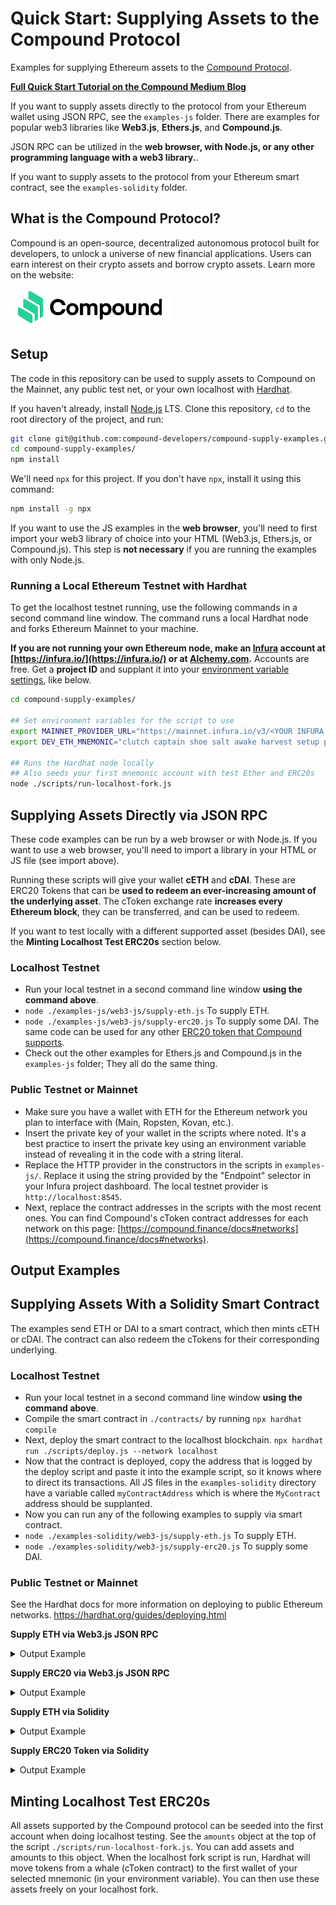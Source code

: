 # Quick Start: Supplying Assets to the Compound Protocol

Examples for supplying Ethereum assets to the [Compound Protocol](https://compound.finance/?ref=github&user=ajb413&repo=compound-supply-examples).

**[Full Quick Start Tutorial on the Compound Medium Blog](https://medium.com/compound-finance/supplying-assets-to-the-compound-protocol-ec2cf5df5aa)** 

If you want to supply assets directly to the protocol from your Ethereum wallet using JSON RPC, see the `examples-js` folder. There are examples for popular web3 libraries like **Web3.js**, **Ethers.js**, and **Compound.js**.

JSON RPC can be utilized in the **web browser, with Node.js, or any other programming language with a web3 library.**.

If you want to supply assets to the protocol from your Ethereum smart contract, see the `examples-solidity` folder.

## What is the Compound Protocol?
Compound is an open-source, decentralized autonomous protocol built for developers, to unlock a universe of new financial applications. Users can earn interest on their crypto assets and borrow crypto assets. Learn more on the website:

<a href="https://compound.finance/?ref=github&user=ajb413&repo=compound-supply-examples">
    <img alt="Compound Finance" src="https://raw.githubusercontent.com/ajb413/compound-interest-alerts/master/compound-finance-logo.png" width=260 height=60/>
</a>

## Setup
The code in this repository can be used to supply assets to Compound on the Mainnet, any public test net, or your own localhost with [Hardhat](https://hardhat.org/getting-started/).

If you haven't already, install [Node.js](https://nodejs.org/) LTS. Clone this repository, `cd` to the root directory of the project, and run:
```bash
git clone git@github.com:compound-developers/compound-supply-examples.git
cd compound-supply-examples/
npm install
```

We'll need `npx` for this project. If you don't have `npx`, install it using this command:
```bash
npm install -g npx
```

If you want to use the JS examples in the **web browser**, you'll need to first import your web3 library of choice into your HTML (Web3.js, Ethers.js, or Compound.js). This step is **not necessary** if you are running the examples with only Node.js.

### Running a Local Ethereum Testnet with Hardhat
To get the localhost testnet running, use the following commands in a second command line window. The command runs a local Hardhat node and forks Ethereum Mainnet to your machine.

**If you are not running your own Ethereum node, make an [Infura](https://infura.io/) account at [https://infura.io/](https://infura.io/) or at [Alchemy.com](https://alchemy.com).** Accounts are free. Get a **project ID** and supplant it into your [environment variable settings](https://www.twilio.com/blog/2017/01/how-to-set-environment-variables.html), like below.

```bash
cd compound-supply-examples/

## Set environment variables for the script to use
export MAINNET_PROVIDER_URL="https://mainnet.infura.io/v3/<YOUR INFURA API KEY HERE>"
export DEV_ETH_MNEMONIC="clutch captain shoe salt awake harvest setup primary inmate ugly among become"

## Runs the Hardhat node locally
## Also seeds your first mnemonic account with test Ether and ERC20s
node ./scripts/run-localhost-fork.js
```

## Supplying Assets Directly via JSON RPC
These code examples can be run by a web browser or with Node.js. If you want to use a web browser, you'll need to import a library in your HTML or JS file (see import above).

Running these scripts will give your wallet **cETH** and **cDAI**. These are ERC20 Tokens that can be **used to redeem an ever-increasing amount of the underlying asset**. The cToken exchange rate **increases every Ethereum block**, they can be transferred, and can be used to redeem.

If you want to test locally with a different supported asset (besides DAI), see the **Minting Localhost Test ERC20s** section below.

### Localhost Testnet
- Run your local testnet in a second command line window **using the command above**.
- `node ./examples-js/web3-js/supply-eth.js` To supply ETH.
- `node ./examples-js/web3-js/supply-erc20.js` To supply some DAI. The same code can be used for any other [ERC20 token that Compound supports](https://compound.finance/markets?ref=github&user=ajb413&repo=compound-supply-examples).
- Check out the other examples for Ethers.js and Compound.js in the `examples-js` folder; They all do the same thing.

### Public Testnet or Mainnet
- Make sure you have a wallet with ETH for the Ethereum network you plan to interface with (Main, Ropsten, Kovan, etc.).
- Insert the private key of your wallet in the scripts where noted. It's a best practice to insert the private key using an environment variable instead of revealing it in the code with a string literal.
- Replace the HTTP provider in the constructors in the scripts in `examples-js/`. Replace it using the string provided by the "Endpoint" selector in your Infura project dashboard. The local testnet provider is `http://localhost:8545`.
- Next, replace the contract addresses in the scripts with the most recent ones. You can find Compound's cToken contract addresses for each network on this page: [https://compound.finance/docs#networks](https://compound.finance/docs#networks).

## Output Examples

## Supplying Assets With a Solidity Smart Contract
The examples send ETH or DAI to a smart contract, which then mints cETH or cDAI. The contract can also redeem the cTokens for their corresponding underlying.

### Localhost Testnet
- Run your local testnet in a second command line window **using the command above**.
- Compile the smart contract in `./contracts/` by running `npx hardhat compile`
- Next, deploy the smart contract to the localhost blockchain. `npx hardhat run ./scripts/deploy.js --network localhost`
- Now that the contract is deployed, copy the address that is logged by the deploy script and paste it into the example script, so it knows where to direct its transactions. All JS files in the `examples-solidity` directory have a variable called `myContractAddress` which is where the `MyContract` address should be supplanted.
- Now you can run any of the following examples to supply via smart contract.
- `node ./examples-solidity/web3-js/supply-eth.js` To supply ETH.
- `node ./examples-solidity/web3-js/supply-erc20.js` To supply some DAI.

### Public Testnet or Mainnet
See the Hardhat docs for more information on deploying to public Ethereum networks. https://hardhat.org/guides/deploying.html

**Supply ETH via Web3.js JSON RPC**
<details><summary>Output Example</summary>
<p>

```
$ node ./examples-js/web3-js/supply-eth.js
My wallet's ETH balance: 99.97423756

Supplying ETH to the Compound Protocol...

cETH "Mint" operation successful.

ETH supplied to the Compound Protocol: 0.9999999998672074

My wallet's cETH Token Balance: 49.93244926

Current exchange rate from cETH to ETH: 0.020027056847545625

Redeeming the cETH for ETH...

Exchanging all cETH based on cToken amount...

My wallet's cETH Token Balance: 0
My wallet's ETH balance: 99.96892080053026
```
</p>
</details>

**Supply ERC20 via Web3.js JSON RPC**
<details><summary>Output Example</summary>
<p>

```
$ node ./examples-js/web3-js/supply-erc20.js
DAI contract "Approve" operation successful.
Supplying DAI to the Compound Protocol...

cDAI "Mint" operation successful.

DAI supplied to the Compound Protocol: 9.999999999941178

My wallet's cDAI Token Balance: 482.50451639
My wallet's DAI Token Balance: 41

Current exchange rate from cDAI to DAI: 0.02072519460493164

Redeeming the cDAI for DAI...
Exchanging all cDAI based on cToken amount...

My wallet's cDAI Token Balance: 0
My wallet's DAI Token Balance: 51.0000001323868
```
</p>
</details>

**Supply ETH via Solidity**
<details><summary>Output Example</summary>
<p>

```
$ node ./examples-solidity/web3-js/supply-eth.js
Supplied ETH to Compound via MyContract
ETH supplied to the Compound Protocol: 0.999999999985654072
MyContract's cETH Token Balance: 49.93244867
Redeeming the cETH for ETH...
MyContract's cETH Token Balance: 0
MyContract's ETH Balance: 1.000000000648673
```
</p>
</details>

**Supply ERC20 Token via Solidity**
<details><summary>Output Example</summary>
<p>

```
$ node ./examples-solidity/web3-js/supply-erc20.js
Now transferring DAI from my wallet to MyContract...
MyContract now has DAI to supply to the Compound Protocol.
MyContract is now minting cDAI...
Supplied DAI to Compound via MyContract
DAI supplied to the Compound Protocol: 9.999999999942267983
MyContract's cDAI Token Balance: 482.50440136
Redeeming the cDAI for DAI...
MyContract's cDAI Token Balance: 0
```
</p>
</details>

## Minting Localhost Test ERC20s
All assets supported by the Compound protocol can be seeded into the first account when doing localhost testing. See the `amounts` object at the top of the script `./scripts/run-localhost-fork.js`. You can add assets and amounts to this object. When the localhost fork script is run, Hardhat will move tokens from a whale (cToken contract) to the first wallet of your selected mnemonic (in your environment variable). You can then use these assets freely on your localhost fork.
